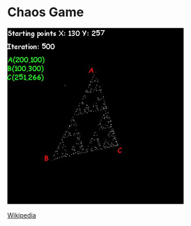 # Chaos Game

![Saved image](https://github.com/u2ru/Chaos-game/blob/master/image.jpg?raw=true)

[Wikipedia](https://en.wikipedia.org/wiki/Chaos_game)
